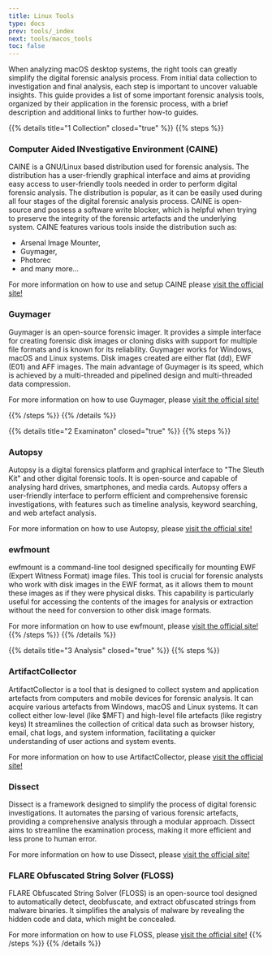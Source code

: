 ```yaml
---
title: Linux Tools
type: docs
prev: tools/_index
next: tools/macos_tools
toc: false
---
```


When analyzing macOS desktop systems, the right tools can greatly simplify the digital forensic analysis process. From initial data collection to investigation and final analysis, each step is important to uncover valuable insights. This guide provides a list of some important forensic analysis tools, organized by their application in the forensic process, with a brief description and additional links to further how-to guides.

{{% details title="1 Collection" closed="true" %}}
{{% steps %}}

### Computer Aided INvestigative Environment (CAINE)

CAINE is a GNU/Linux based distribution used for forensic analysis. The distribution has a user-friendly graphical interface and aims at providing easy access to user-friendly tools needed in order to perform digital forensic analysis. The distribution is popular, as it can be easily used during all four stages of the digital forensic analysis process. CAINE is open-source and possess a software write blocker, which is helpful when trying to preserve the integrity of the forensic artefacts and the underlying system. CAINE features various tools inside the distribution such as: 
* Arsenal Image Mounter,
* Guymager,
* Photorec
* and many more...

For more information on how to use and setup CAINE please [visit the official site!](https://www.caine-live.net/index.html)

### Guymager

Guymager is an open-source forensic imager. It provides a simple interface for creating forensic disk images or cloning disks with support for multiple file formats and is known for its reliability. Guymager works for Windows, macOS and Linux systems. Disk images created are either flat (dd), EWF (E01) and AFF images. The main advantage of Guymager is its speed, which is achieved by a multi-threaded and pipelined design and multi-threaded data compression. 

For more information on how to use Guymager, please [visit the official site!](https://guymager.sourceforge.io)

{{% /steps %}}
{{% /details %}}


{{% details title="2 Examinaton" closed="true" %}}
{{% steps %}}
### Autopsy 

Autopsy is a digital forensics platform and graphical interface to "The Sleuth Kit" and other digital forensic tools. It is open-source and capable of analysing hard drives, smartphones, and media cards. Autopsy offers a user-friendly interface to perform efficient and comprehensive forensic investigations, with features such as timeline analysis, keyword searching, and web artefact analysis.

For more information on how to use Autopsy, please [visit the official site!](https://www.autopsy.com)

### ewfmount 

ewfmount is a command-line tool designed specifically for mounting EWF (Expert Witness Format) image files. This tool is crucial for forensic analysts who work with disk images in the EWF format, as it allows them to mount these images as if they were physical disks. This capability is particularly useful for accessing the contents of the images for analysis or extraction without the need for conversion to other disk image formats.

For more information on how to use ewfmount, please [visit the official site!](https://manpages.debian.org/unstable/ewf-tools/ewfmount.1.en.html)
{{% /steps %}}
{{% /details %}}


{{% details title="3 Analysis" closed="true" %}}
{{% steps %}}
### ArtifactCollector

ArtifactCollector is a tool that is designed to collect system and application artefacts from computers and mobile devices for forensic analysis. It can acquire various artefacts from Windows, macOS and Linux systems. It can collect either low-level (like \$MFT) and high-level file artefacts (like registry keys) It streamlines the collection of critical data such as browser history, email, chat logs, and system information, facilitating a quicker understanding of user actions and system events. 

For more information on how to use ArtifactCollector, please [visit the official site!](https://github.com/forensicanalysis/artifactcollector)

### Dissect

Dissect is a framework designed to simplify the process of digital forensic investigations. It automates the parsing of various forensic artefacts, providing a comprehensive analysis through a modular approach. Dissect aims to streamline the examination process, making it more efficient and less prone to human error.

For more information on how to use Dissect, please [visit the official site!](https://github.com/fox-it/dissect)

### FLARE Obfuscated String Solver (FLOSS)

FLARE Obfuscated String Solver (FLOSS) is an open-source tool designed to automatically detect, deobfuscate, and extract obfuscated strings from malware binaries. It simplifies the analysis of malware by revealing the hidden code and data, which might be concealed.

For more information on how to use FLOSS, please [visit the official site!](https://github.com/mandiant/flare-floss)
{{% /steps %}}
{{% /details %}}

